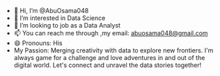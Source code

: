 - 👋 Hi, I’m @AbuOsama048
- 👀 I’m interested in Data Science
- 💞️ I’m looking to job as a Data Analyst
- 📫 You can reach me through ,my email: abuosama048@gmail.com
- 😄 Pronouns: His
- My Passion: Merging creativity with data to explore new frontiers. I'm always game for a challenge and love adventures in and out of the digital world. Let's connect and unravel the data stories together!

<!---
AbuOsama048/AbuOsama048 is a ✨ special ✨ repository because its `README.md` (this file) appears on your GitHub profile.
You can click the Preview link to take a look at your changes.
--->
